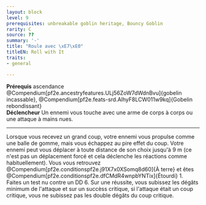 ```yaml
---
layout: block
level: 9
prerequisites: unbreakable goblin heritage, Bouncy Goblin
rarity: C
source: ??
summary: '-'
title: "Roule avec \xE7\xE0"
titleEN: Roll with It
traits:
- general

---
```


<p><span id="ctl00_MainContent_DetailedOutput"><strong>Prérequis</strong> ascendance @Compendium[pf2e.ancestryfeatures.ULj56ZoW7dWdnBvu]{gobelin incassable}, @Compendium[pf2e.feats-srd.AlhyF8LCW011w9kq]{Gobelin rebondissant}<br><strong>Déclencheur</strong> Un ennemi vous touche avec une arme de corps à corps ou une attaque à mains nues.<br></span></p>
<hr>
<p>Lorsque vous recevez un grand coup, votre ennemi vous propulse comme une balle de gomme, mais vous échappez au pire effet du coup. Votre ennemi peut vous déplacer à toute distance de son choix jusqu'à 9 m (ce n'est pas un déplacement forcé et cela déclenche les réactions comme habituellement). Vous vous retrouvez @Compendium[pf2e.conditionspf2e.j91X7x0XSomq8d60]{À terre} et êtes @Compendium[pf2e.conditionspf2e.dfCMdR4wnpbYNTix]{Étourdi} 1. Faites un test nu contre un DD 6. Sur une réussite, vous subissez les dégâts minimum de l'attaque et sur un succèss critique, si l'attaque était un coup critique, vous ne subissez pas les double dégâts du coup critique.&nbsp;</p>